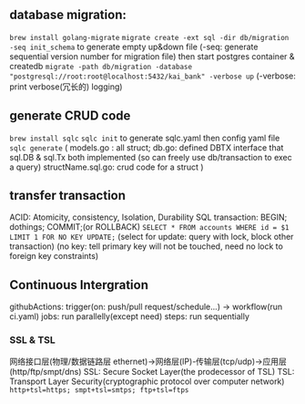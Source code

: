 ## database migration:
`brew install golang-migrate`
`migrate create -ext sql -dir db/migration -seq init_schema` to generate empty up&down file
(-seq: generate sequential version number for migration file)
then start postgres container & createdb
`migrate -path db/migration -database "postgresql://root:root@localhost:5432/kai_bank" -verbose up`
(-verbose: print verbose(冗长的) logging)

## generate CRUD code
`brew install sqlc`
`sqlc init` to generate sqlc.yaml then config yaml file
`sqlc generate`
( 
  models.go : all struct;
  db.go: defined DBTX interface that sql.DB & sql.Tx both implemented (so can freely use db/transaction to exec a query) 
  structName.sql.go: crud code for a struct
)

## transfer transaction
ACID: Atomicity, consistency, Isolation, Durability
SQL transaction: BEGIN; dothings; COMMIT;(or ROLLBACK)
`SELECT * FROM accounts WHERE id = $1 LIMIT 1 FOR NO KEY UPDATE;`
(select for update: query with lock, block other transaction)
(no key: tell primary key will not be touched, need no lock to foreign key constraints)

## Continuous Intergration
githubActions: trigger(on: push/pull request/schedule...) -> workflow(run ci.yaml)
    jobs: run parallelly(except need)
      steps: run sequentially

### SSL & TSL
网络接口层(物理/数据链路层 ethernet)->网络层(IP)-传输层(tcp/udp)->应用层(http/ftp/smpt/dns)
SSL: Secure Socket Layer(the prodecessor of TSL)
TSL: Transport Layer Security(cryptographic protocol over computer network)
`http+tsl=https; smpt+tsl=smtps; ftp+tsl=ftps`
